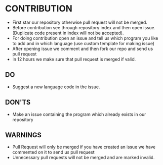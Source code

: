 # CONTRIBUTION

* First star our repository otherwise pull request will not be merged.
* Before contribution see through repository index and then open issue. (Duplicate code present in index will not be accepted).
* For doing contribution open an issue and tell us which program you like to add and in which language (use custom template for making issue)
* After opening issue we comment and then fork our repo and send us pull request
* In 12 hours we make sure that pull request is merged if valid.

## DO

* Suggest a new language code in the issue.

## DON'TS

* Make an issue containing the program which already exists in our repository

## WARNINGS

* Pull Request will only be merged if you have created an issue we have commented on it to send us pull request
* Unnecessary pull requests will not be merged and are marked invalid.
